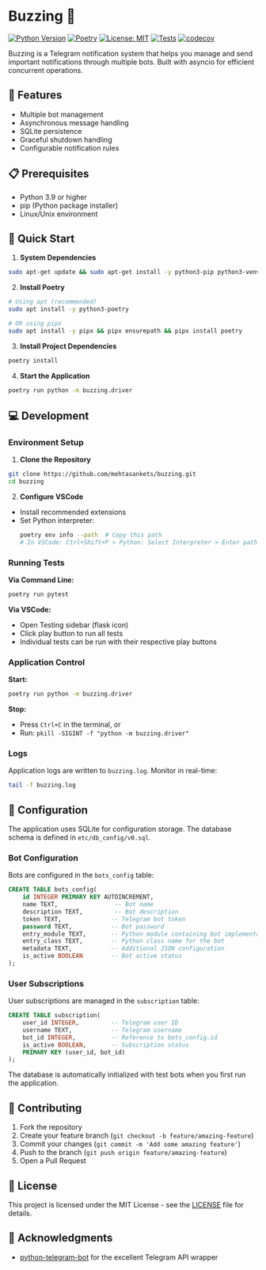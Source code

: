 # Buzzing 🔔

[![Python Version](https://img.shields.io/badge/python-3.9%2B-blue.svg)](https://www.python.org/downloads/)
[![Poetry](https://img.shields.io/badge/poetry-package%20manager-blue)](https://python-poetry.org/)
[![License: MIT](https://img.shields.io/badge/License-MIT-yellow.svg)](https://opensource.org/licenses/MIT)
[![Tests](https://github.com/mehtasankets/buzzing/actions/workflows/test.yml/badge.svg)](https://github.com/mehtasankets/buzzing/actions)
[![codecov](https://codecov.io/gh/mehtasankets/buzzing/branch/main/graph/badge.svg)](https://codecov.io/gh/mehtasankets/buzzing)

Buzzing is a Telegram notification system that helps you manage and send important notifications through multiple bots. Built with asyncio for efficient concurrent operations.

## 🌟 Features

- Multiple bot management
- Asynchronous message handling
- SQLite persistence
- Graceful shutdown handling
- Configurable notification rules

## 📋 Prerequisites

- Python 3.9 or higher
- pip (Python package installer)
- Linux/Unix environment

## 🚀 Quick Start

1. **System Dependencies**
```bash
sudo apt-get update && sudo apt-get install -y python3-pip python3-venv
```

2. **Install Poetry**
```bash
# Using apt (recommended)
sudo apt install -y python3-poetry

# OR using pipx
sudo apt install -y pipx && pipx ensurepath && pipx install poetry
```

3. **Install Project Dependencies**
```bash
poetry install
```

4. **Start the Application**
```bash
poetry run python -m buzzing.driver
```

## 💻 Development

### Environment Setup

1. **Clone the Repository**
```bash
git clone https://github.com/mehtasankets/buzzing.git
cd buzzing
```

2. **Configure VSCode**
- Install recommended extensions
- Set Python interpreter:
  ```bash
  poetry env info --path  # Copy this path
  # In VSCode: Ctrl+Shift+P > Python: Select Interpreter > Enter path
  ```

### Running Tests

**Via Command Line:**
```bash
poetry run pytest
```

**Via VSCode:**
- Open Testing sidebar (flask icon)
- Click play button to run all tests
- Individual tests can be run with their respective play buttons

### Application Control

**Start:**
```bash
poetry run python -m buzzing.driver
```

**Stop:**
- Press `Ctrl+C` in the terminal, or
- Run: `pkill -SIGINT -f "python -m buzzing.driver"`

### Logs

Application logs are written to `buzzing.log`. Monitor in real-time:
```bash
tail -f buzzing.log
```

## 🔧 Configuration

The application uses SQLite for configuration storage. The database schema is defined in `etc/db_config/v0.sql`.

### Bot Configuration

Bots are configured in the `bots_config` table:
```sql
CREATE TABLE bots_config(
    id INTEGER PRIMARY KEY AUTOINCREMENT,
    name TEXT,                -- Bot name
    description TEXT,         -- Bot description
    token TEXT,              -- Telegram bot token
    password TEXT,           -- Bot password
    entry_module TEXT,       -- Python module containing bot implementation
    entry_class TEXT,        -- Python class name for the bot
    metadata TEXT,           -- Additional JSON configuration
    is_active BOOLEAN        -- Bot active status
);
```

### User Subscriptions

User subscriptions are managed in the `subscription` table:
```sql
CREATE TABLE subscription(
    user_id INTEGER,         -- Telegram user ID
    username TEXT,           -- Telegram username
    bot_id INTEGER,          -- Reference to bots_config.id
    is_active BOOLEAN,       -- Subscription status
    PRIMARY KEY (user_id, bot_id)
);
```

The database is automatically initialized with test bots when you first run the application.

## 📝 Contributing

1. Fork the repository
2. Create your feature branch (`git checkout -b feature/amazing-feature`)
3. Commit your changes (`git commit -m 'Add some amazing feature'`)
4. Push to the branch (`git push origin feature/amazing-feature`)
5. Open a Pull Request

## 📄 License

This project is licensed under the MIT License - see the [LICENSE](LICENSE) file for details.

## 🙏 Acknowledgments

- [python-telegram-bot](https://github.com/python-telegram-bot/python-telegram-bot) for the excellent Telegram API wrapper
